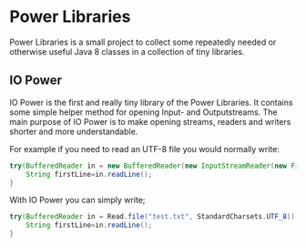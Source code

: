 # Power Libraries
Power Libraries is a small project to collect some repeatedly needed or otherwise useful Java 8 classes in a collection of tiny libraries.

## IO Power
IO Power is the first and really tiny library of the Power Libraries. It contains some simple helper method for opening Input- and 
Outputstreams. The main purpose of IO Power is to make opening streams, readers and writers shorter and more understandable.

For example if you need to read an UTF-8 file you would normally write:
```java
try(BufferedReader in = new BufferedReader(new InputStreamReader(new FileReader("test.txt"), StandardCharsets.UTF_8))) {
	String firstLine=in.readLine();
}
```

With IO Power you can simply write;
```java
try(BufferedReader in = Read.file("test.txt", StandardCharsets.UTF_8)) {
	String firstLine=in.readLine();
}
```

